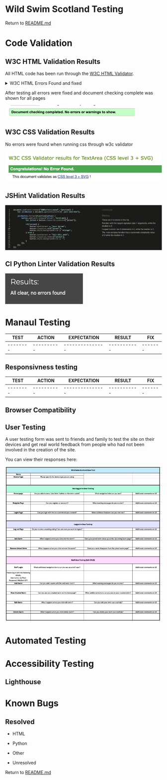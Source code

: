 # Wild Swim Scotland Testing

Return to [README.md](README.md)

# Code Validation 

## W3C HTML Validation Results

All HTML code has been run through the [W3C HTML Validator](https://validator.w3.org/).

<details>
<summary> W3C HTML Errors Found and fixed</summary>

![joined_swms errors](documentation/testing-images/join-swim-errors.png "")

![add_swim errors](documentation/testing-images/add-swim-errors.png "")

![register errors](documentation/testing-images/register-errors.png "")

</details>

After testing all errors were fixed and document checking complete was shown for all pages

![document checking complete](documentation/testing-images/document-ok.png "")

## W3C CSS Validation Results

No errors were found when running css through w3c validator

![css w3c](documentation/testing-images/css-errors.png "")

## JSHint Validation Results

![js hint](documentation/testing-images/js-hint.png "")

## CI Python Linter Validation Results

![CI Python Linter](documentation/testing-images/linter-no-errors.png "")

# Manaul Testing

| **TEST** | **ACTION** | **EXPECTATION** | **RESULT** | **FIX** |
| -------- | ---------- | --------------- | -----------| ------- |
| -------- | ---------- | --------------- | -----------| ------- |


## Responsivness testing

| **TEST** | **ACTION** | **EXPECTATION** | **RESULT** | **FIX** |
| -------- | ---------- | --------------- | -----------| ------- |
| -------- | ---------- | --------------- | -----------| ------- |

## Browser Compatibility

## User Testing

A user testing form was sent to friends and family to test the site on their devices and get real world feedback from people who had not been involved in the creation of the site.

You can view their responses here:

![user testing image](documentation/testing-images/user-testing-form.png "user testing form screenshot")

# Automated Testing

# Accessibility Testing

## Lighthouse

# Known Bugs

## Resolved

- HTML

- Python

- Other

- Unresolved 

Return to [README.md](README.md)





